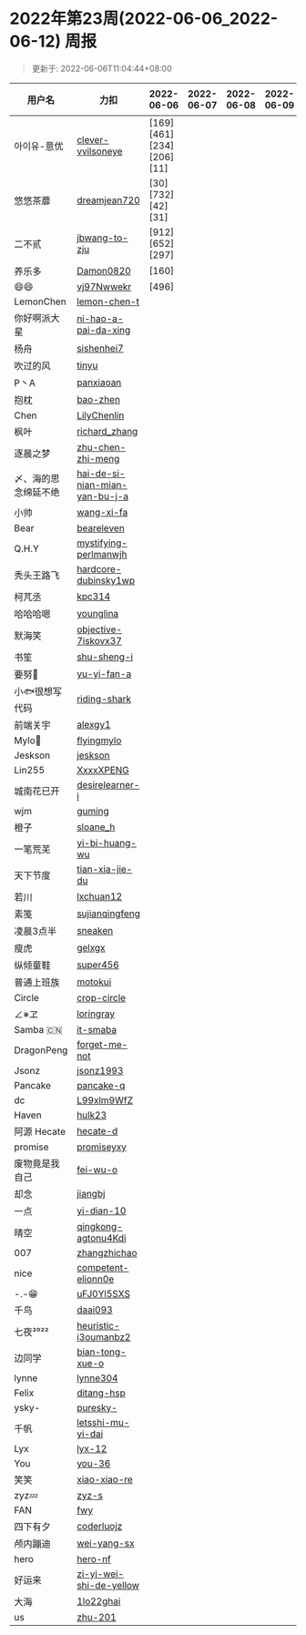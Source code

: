 
# 2022年第23周(2022-06-06_2022-06-12) 周报

> 更新于: 2022-06-06T11:04:44+08:00

| 用户名 | 力扣 |  2022-06-06|2022-06-07|2022-06-08|2022-06-09|2022-06-10|2022-06-11|2022-06-12  | 总计 | 排名 |
| ---- | ---- |    ---- | ---- | ---- | ---- | ---- | ---- | ----   | ---- | ---- |
|아이유-意优|[clever-vvilsoneye](https://leetcode.cn/u/clever-vvilsoneye/)|\[169]\[461]\[234]\[206]\[11]|||||||5|1|
|悠悠茶蘼|[dreamjean720](https://leetcode.cn/u/dreamjean720/)|\[30]\[732]\[42]\[31]|||||||4|2|
|二不贰|[jbwang-to-zju](https://leetcode.cn/u/jbwang-to-zju/)|\[912]\[652]\[297]|||||||3|3|
|养乐多|[Damon0820](https://leetcode.com/u/Damon0820/)|\[160]|||||||1|4|
|😄😄|[vj97Nwwekr](https://leetcode.cn/u/vj97Nwwekr/)|\[496]|||||||1|4|
|LemonChen|[lemon-chen-t](https://leetcode.cn/u/lemon-chen-t/)||||||||0|5|
|你好啊派大星|[ni-hao-a-pai-da-xing](https://leetcode.cn/u/ni-hao-a-pai-da-xing/)||||||||0|5|
|杨舟|[sishenhei7](https://leetcode.cn/u/sishenhei7/)||||||||0|5|
|吹过的风|[tinyu](https://leetcode.cn/u/tinyu/)||||||||0|5|
|P丶A|[panxiaoan](https://leetcode.cn/u/panxiaoan/)||||||||0|5|
|抱枕|[bao-zhen](https://leetcode.cn/u/bao-zhen/)||||||||0|5|
|Chen|[LilyChenlin](https://leetcode.cn/u/LilyChenlin/)||||||||0|5|
|枫叶|[richard_zhang](https://leetcode.cn/u/richard_zhang/)||||||||0|5|
|逐晨之梦|[zhu-chen-zhi-meng](https://leetcode.cn/u/zhu-chen-zhi-meng/)||||||||0|5|
|〆、海的思念绵延不绝|[hai-de-si-nian-mian-yan-bu-j-a](https://leetcode.cn/u/hai-de-si-nian-mian-yan-bu-j-a/)||||||||0|5|
|小帅|[wang-xi-fa](https://leetcode.cn/u/wang-xi-fa/)||||||||0|5|
|Bear|[beareleven](https://leetcode.cn/u/beareleven/)||||||||0|5|
|Q.H.Y|[mystifying-perlmanwjh](https://leetcode.cn/u/mystifying-perlmanwjh/)||||||||0|5|
|秃头王路飞|[hardcore-dubinsky1wp](https://leetcode.cn/u/hardcore-dubinsky1wp/)||||||||0|5|
|柯芃丞|[kpc314](https://leetcode.cn/u/kpc314/)||||||||0|5|
|哈哈哈嗯|[younglina](https://leetcode.cn/u/younglina/)||||||||0|5|
|默海笑|[objective-7iskovx37](https://leetcode.cn/u/objective-7iskovx37/)||||||||0|5|
|书笙|[shu-sheng-i](https://leetcode.cn/u/shu-sheng-i/)||||||||0|5|
|要努🌰|[yu-yi-fan-a](https://leetcode.cn/u/yu-yi-fan-a/)||||||||0|5|
|小🐟很想写代码|[riding-shark](https://leetcode.cn/u/riding-shark/)||||||||0|5|
|前端关宇|[alexgy1](https://leetcode.com/u/alexgy1/)||||||||0|5|
|Mylo🐘|[flyingmylo](https://leetcode.cn/u/flyingmylo/)||||||||0|5|
|Jeskson|[jeskson](https://leetcode.cn/u/jeskson/)||||||||0|5|
|Lin255|[XxxxXPENG](https://leetcode.cn/u/XxxxXPENG/)||||||||0|5|
|城南花已开|[desirelearner-i](https://leetcode.cn/u/desirelearner-i/)||||||||0|5|
|wjm|[guming](https://leetcode.cn/u/guming/)||||||||0|5|
|橙子|[sloane_h](https://leetcode.cn/u/sloane_h/)||||||||0|5|
|一笔荒芜|[yi-bi-huang-wu](https://leetcode.cn/u/yi-bi-huang-wu/)||||||||0|5|
|天下节度|[tian-xia-jie-du](https://leetcode.cn/u/tian-xia-jie-du/)||||||||0|5|
|若川|[lxchuan12](https://leetcode.cn/u/lxchuan12/)||||||||0|5|
|素笺|[sujianqingfeng](https://leetcode.cn/u/sujianqingfeng/)||||||||0|5|
|凌晨3点半|[sneaken](https://leetcode.cn/u/sneaken/)||||||||0|5|
|瘦虎|[gelxgx](https://leetcode.cn/u/gelxgx/)||||||||0|5|
|纵倾童鞋|[super456](https://leetcode.cn/u/super456/)||||||||0|5|
|普通上班族|[motokui](https://leetcode.cn/u/motokui/)||||||||0|5|
|Circle|[crop-circle](https://leetcode.cn/u/crop-circle/)||||||||0|5|
|∠※ヱ|[loringray](https://leetcode.cn/u/loringray/)||||||||0|5|
|Samba 🇨🇳|[it-smaba](https://leetcode.cn/u/it-smaba/)||||||||0|5|
|DragonPeng|[forget-me-not](https://leetcode.cn/u/forget-me-not/)||||||||0|5|
|Jsonz|[jsonz1993](https://leetcode.cn/u/jsonz1993/)||||||||0|5|
|Pancake|[pancake-q](https://leetcode.cn/u/pancake-q/)||||||||0|5|
|dc|[L99xlm9WfZ](https://leetcode.cn/u/L99xlm9WfZ/)||||||||0|5|
|Haven|[hulk23](https://leetcode.cn/u/hulk23/)||||||||0|5|
|阿源 Hecate|[hecate-d](https://leetcode.cn/u/hecate-d/)||||||||0|5|
|promise|[promiseyxy](https://leetcode.cn/u/promiseyxy/)||||||||0|5|
|废物竟是我自己|[fei-wu-o](https://leetcode.cn/u/fei-wu-o/)||||||||0|5|
|却念|[jiangbj](https://leetcode.cn/u/jiangbj/)||||||||0|5|
|一点|[yi-dian-10](https://leetcode.cn/u/yi-dian-10/)||||||||0|5|
|晴空|[qingkong-agtonu4Kdi](https://leetcode.cn/u/qingkong-agtonu4Kdi/)||||||||0|5|
|007|[zhangzhichao](https://leetcode.cn/u/zhangzhichao/)||||||||0|5|
|nice|[competent-elionn0e](https://leetcode.cn/u/competent-elionn0e/)||||||||0|5|
|-.-😁|[uFJ0Yl5SXS](https://leetcode.cn/u/uFJ0Yl5SXS/)||||||||0|5|
|千鸟|[daai093](https://leetcode.cn/u/daai093/)||||||||0|5|
|七夜²⁰²²|[heuristic-i3oumanbz2](https://leetcode.cn/u/heuristic-i3oumanbz2/)||||||||0|5|
|边同学|[bian-tong-xue-o](https://leetcode.cn/u/bian-tong-xue-o/)||||||||0|5|
|lynne|[lynne304](https://leetcode.cn/u/lynne304/)||||||||0|5|
|Felix|[ditang-hsp](https://leetcode.cn/u/ditang-hsp/)||||||||0|5|
|ysky-|[puresky-](https://leetcode.cn/u/puresky-/)||||||||0|5|
|千帆|[letsshi-mu-yi-dai](https://leetcode.cn/u/letsshi-mu-yi-dai/)||||||||0|5|
|Lyx|[lyx-12](https://leetcode.cn/u/lyx-12/)||||||||0|5|
|You|[you-36](https://leetcode.cn/u/you-36/)||||||||0|5|
|笑笑|[xiao-xiao-re](https://leetcode.cn/u/xiao-xiao-re/)||||||||0|5|
|zyz💤|[zyz-s](https://leetcode.cn/u/zyz-s/)||||||||0|5|
|FAN|[fwy](https://leetcode.cn/u/fwy/)||||||||0|5|
|四下有夕|[coderluojz](https://leetcode.cn/u/coderluojz/)||||||||0|5|
|颅内蹦迪|[wei-yang-sx](https://leetcode.cn/u/wei-yang-sx/)||||||||0|5|
|hero|[hero-nf](https://leetcode.cn/u/hero-nf/)||||||||0|5|
|好运来|[zi-yi-wei-shi-de-yellow](https://leetcode.cn/u/zi-yi-wei-shi-de-yellow/)||||||||0|5|
|大海|[1lo22ghai](https://leetcode.cn/u/1lo22ghai/)||||||||0|5|
|us|[zhu-201](https://leetcode.cn/u/zhu-201/)||||||||0|5|
    